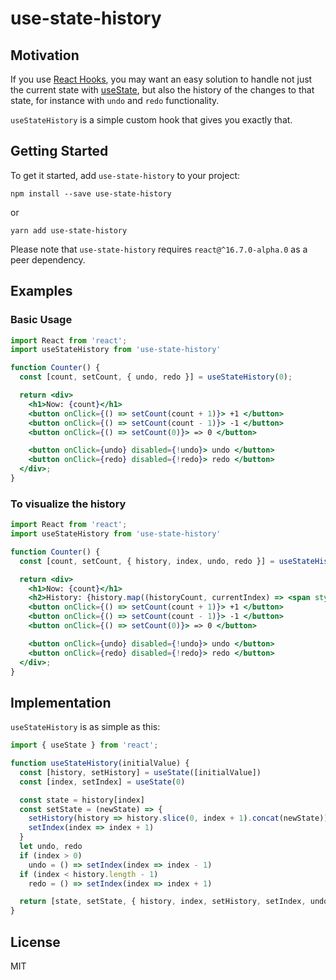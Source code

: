 # use-state-history

## Motivation

If you use [React Hooks](https://reactjs.org/docs/hooks-intro.html), you may want an easy solution to handle not just the current state with [useState](https://reactjs.org/docs/hooks-state.html), but also the history of the changes to that state, for instance with `undo` and `redo` functionality.

`useStateHistory` is a simple custom hook that gives you exactly that.

## Getting Started

To get it started, add `use-state-history` to your project:

```
npm install --save use-state-history
```

or

```
yarn add use-state-history
```

Please note that `use-state-history` requires `react@^16.7.0-alpha.0` as a peer dependency.

## Examples

### Basic Usage

```jsx
import React from 'react';
import useStateHistory from 'use-state-history'

function Counter() {
  const [count, setCount, { undo, redo }] = useStateHistory(0);

  return <div>
    <h1>Now: {count}</h1>
    <button onClick={() => setCount(count + 1)}> +1 </button>
    <button onClick={() => setCount(count - 1)}> -1 </button>
    <button onClick={() => setCount(0)}> => 0 </button>

    <button onClick={undo} disabled={!undo}> undo </button>
    <button onClick={redo} disabled={!redo}> redo </button>
  </div>;
}
```

### To visualize the history

```jsx
import React from 'react';
import useStateHistory from 'use-state-history'

function Counter() {
  const [count, setCount, { history, index, undo, redo }] = useStateHistory(0);

  return <div>
    <h1>Now: {count}</h1>
    <h2>History: {history.map((historyCount, currentIndex) => <span style={ currentIndex === index ? {color: 'red'} : null}>{historyCount}&nbsp;</span>)}</h2>
    <button onClick={() => setCount(count + 1)}> +1 </button>
    <button onClick={() => setCount(count - 1)}> -1 </button>
    <button onClick={() => setCount(0)}> => 0 </button>

    <button onClick={undo} disabled={!undo}> undo </button>
    <button onClick={redo} disabled={!redo}> redo </button>
  </div>;
}
```

## Implementation

`useStateHistory` is as simple as this:

```js
import { useState } from 'react';

function useStateHistory(initialValue) {
  const [history, setHistory] = useState([initialValue])
  const [index, setIndex] = useState(0)

  const state = history[index]
  const setState = (newState) => {
    setHistory(history => history.slice(0, index + 1).concat(newState))
    setIndex(index => index + 1)
  }
  let undo, redo
  if (index > 0)
    undo = () => setIndex(index => index - 1)
  if (index < history.length - 1)
    redo = () => setIndex(index => index + 1)

  return [state, setState, { history, index, setHistory, setIndex, undo, redo }];
}
```

## License

MIT
